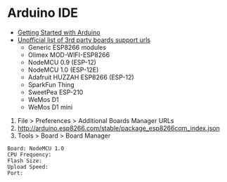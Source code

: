 # Arduino IDE

- [Getting Started with Arduino](http://www.arduino.cc/en/Guide/HomePage)
- [Unofficial list of 3rd party boards support urls](https://github.com/arduino/Arduino/wiki/Unofficial-list-of-3rd-party-boards-support-urls)
  - Generic ESP8266 modules
  - Olimex MOD-WIFI-ESP8266
  - NodeMCU 0.9 (ESP-12)
  - NodeMCU 1.0 (ESP-12E)
  - Adafruit HUZZAH ESP8266 (ESP-12)
  - SparkFun Thing
  - SweetPea ESP-210
  - WeMos D1
  - WeMos D1 mini


1. File > Preferences > Additional Boards Manager URLs
2. http://arduino.esp8266.com/stable/package_esp8266com_index.json
3. Tools > Board > Board Manager

```
Board: NodeMCU 1.0
CPU Frequency: 
Flash Size: 
Upload Speed: 
Port: 
```


